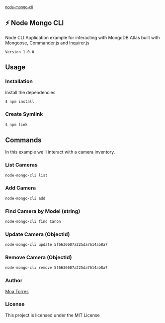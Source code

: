 <sub>[node-mongo-cli](https://github.com/moatorres/node-mongo-cli)</sub>

## ⚡️ Node Mongo CLI

Node CLI Application example for interacting with MongoDB Atlas built with Mongoose, Commander.js and Inquirer.js

`Version 1.0.0`

## Usage

### Installation

Install the dependencies

```sh
$ npm install
```

### Create Symlink

```sh
$ npm link
```

## Commands

In this example we'll interact with a camera inventory.

### **List Cameras**

```sh
node-mongo-cli list
```

### **Add Camera**

```sh
node-mongo-cli add
```

### **Find Camera by Model (string)**

```sh
node-mongo-cli find Canon
```

### **Update Camera (ObjectId)**

```sh
node-mongo-cli update 5f6636607a225da7614ab8a7
```

### **Remove Camera (ObjectId)**

```sh
node-mongo-cli remove 5f6636607a225da7614ab8a7
```

### Author

[Moa Torres](https://www.github.com/moatorres)

### License

This project is licensed under the MIT License
